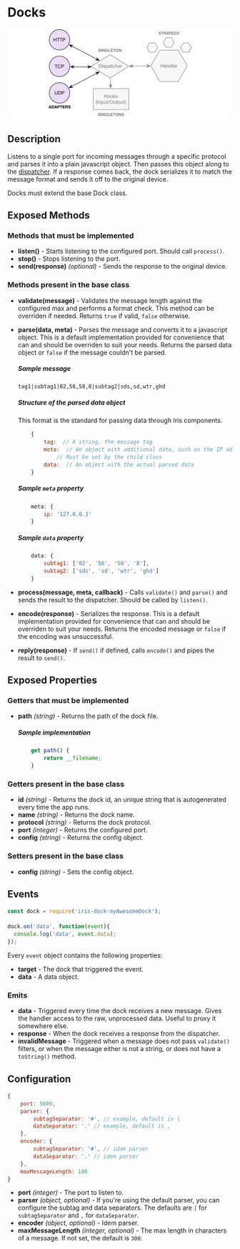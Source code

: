 # Docks

![Docks](https://raw.githubusercontent.com/gcba-iris/iris-tech-docs/master/images/architecture/docks.png)


## Description

Listens to a single port for incoming messages through a specific protocol and parses it into a plain javascript object. Then passes this object along to the [dispatcher](dispatcher.md). If a response comes back, the dock serializes it to match the message format and sends it off to the original device.

Docks must extend the base Dock class.


## Exposed Methods

### Methods that must be implemented

- **listen()** - Starts listening to the configured port. Should call `process()`.
- **stop()** - Stops listening to the port.
- **send(response)** *(optional)* - Sends the response to the original device.

### Methods present in the base class

- **validate(message)** - Validates the message length against the configured max and performs a format check. This method can be overriden if needed. Returns `true` if valid, `false` otherwise.
- **parse(data, meta)** - Parses the message and converts it to a javascript object. This is a default implementation provided for convenience that can and should be overriden to suit your needs. Returns the parsed data object or `false` if the message couldn't be parsed.

    ##### Sample message

    ```
    tag1|subtag1|02,56,58,8|subtag2|sds,sd,wtr,ghd
    ```

    ##### Structure of the parsed data object

    This format is the standard for passing data through Iris components.

    ```javascript
        {
            tag:  // A string, the message tag
            meta:  // An object with additional data, such as the IP address that the message came from
                // Must be set by the child class
            data:  // An object with the actual parsed data
        }
    ```

    ##### Sample `meta` property

    ```javascript
        meta: {
            ip: '127.0.0.1'
        }
    ```

    ##### Sample `data` property

    ```javascript
        data: {
            subtag1: ['02', '56', '58', '8'],
            subtag2: ['sds', 'sd', 'wtr', 'ghd']
        }
    ```

- **process(message, meta, callback)** - Calls `validate()` and `parse()` and sends the result to the dispatcher. Should be called by `listen()`.
- **encode(response)** - Serializes the response. This is a default implementation provided for convenience that can and should be overriden to suit your needs. Returns the encoded message or `false` if the encoding was unsuccessful.
- **reply(response)** - If `send()` if defined, calls `encode()` and pipes the result to `send()`.


## Exposed Properties

### Getters that must be implemented

- **path** *(string)* - Returns the path of the dock file.

    ##### Sample implementation

    ```javascript
        get path() {
            return __filename;
        }
    ```

### Getters present in the base class

- **id** *(string)* - Returns the dock id, an unique string that is autogenerated every time the app runs.
- **name** *(string)* - Returns the dock name.
- **protocol** *(string)* - Returns the dock protocol.
- **port** *(integer)* - Returns the configured port.
- **config** *(string)* - Returns the config object.

### Setters present in the base class

- **config** *(string)* - Sets the config object.


## Events

```javascript
const dock = require('iris-dock-myAwesomeDock');

dock.on('data', function(event){
  console.log('data', event.data);
});
```

Every `event` object contains the following properties:

- **target** - The dock that triggered the event.
- **data** - A data object.

### Emits

- **data** - Triggered every time the dock receives a new message. Gives the handler access to the raw, unprocessed data. Useful to proxy it somewhere else.
- **response** - When the dock receives a response from the dispatcher.
- **invalidMessage** - Triggered when a message does not pass `validate()` filters, or when the message either is not a string, or does not have a `toString()` method.


## Configuration

```javascript
{
    port: 5000,
    parser: {
        subtagSeparator: '#', // example, default is |
        dataSeparator: '.' // example, default is ,
    },
    encoder: {
        subtagSeparator: '#', // idam parser
        dataSeparator: '.' // idem parser
    },
    maxMessageLength: 100
}
```

- **port** *(integer)* - The port to listen to.
- **parser** *(object, optional)* - If you're using the default parser, you can configure the subtag and data separators. The defaults are `|` for `subtagSeparator` and `,` for `dataSeparator`.
- **encoder** *(object, optional)* - Idem parser.
- **maxMessageLength** *(integer, optional)* - The max length in characters of a message. If not set, the default is `300`.